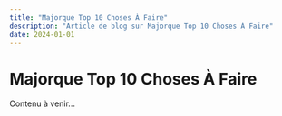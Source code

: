 ```yaml
---
title: "Majorque Top 10 Choses À Faire"
description: "Article de blog sur Majorque Top 10 Choses À Faire"
date: 2024-01-01
---
```


# Majorque Top 10 Choses À Faire

Contenu à venir...
